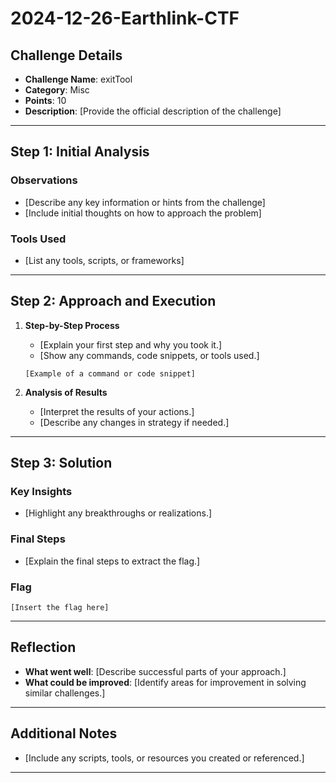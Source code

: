 # 2024-12-26-Earthlink-CTF

## Challenge Details

- **Challenge Name**: exitTool
- **Category**: Misc
- **Points**: 10
- **Description**: [Provide the official description of the challenge]

---

## Step 1: Initial Analysis

### Observations
- [Describe any key information or hints from the challenge]
- [Include initial thoughts on how to approach the problem]

### Tools Used
- [List any tools, scripts, or frameworks]

---

## Step 2: Approach and Execution

1. **Step-by-Step Process**
    - [Explain your first step and why you took it.]
    - [Show any commands, code snippets, or tools used.]

    ```
    [Example of a command or code snippet]
    ```

2. **Analysis of Results**
    - [Interpret the results of your actions.]
    - [Describe any changes in strategy if needed.]

---

## Step 3: Solution

### Key Insights
- [Highlight any breakthroughs or realizations.]

### Final Steps
- [Explain the final steps to extract the flag.]

### Flag
```
[Insert the flag here]
```

---

## Reflection

- **What went well**: [Describe successful parts of your approach.]
- **What could be improved**: [Identify areas for improvement in solving similar challenges.]

---

## Additional Notes

- [Include any scripts, tools, or resources you created or referenced.]

---

